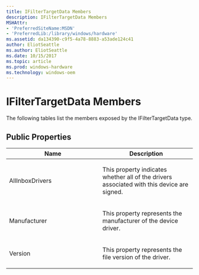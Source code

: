 ```yaml
---
title: IFilterTargetData Members
description: IFilterTargetData Members
MSHAttr:
- 'PreferredSiteName:MSDN'
- 'PreferredLib:/library/windows/hardware'
ms.assetid: da134390-c9f5-4a78-8883-a53ade124c41
author: EliotSeattle
ms.author: EliotSeattle
ms.date: 10/15/2017
ms.topic: article
ms.prod: windows-hardware
ms.technology: windows-oem
---
```


# IFilterTargetData Members


The following tables list the members exposed by the IFilterTargetData type.

## <span id="Public_Properties"></span><span id="public_properties"></span><span id="PUBLIC_PROPERTIES"></span>Public Properties


<table>
<colgroup>
<col width="50%" />
<col width="50%" />
</colgroup>
<thead>
<tr class="header">
<th>Name</th>
<th>Description</th>
</tr>
</thead>
<tbody>
<tr class="odd">
<td><p>AllInboxDrivers</p></td>
<td><p>This property indicates whether all of the drivers associated with this device are signed.</p></td>
</tr>
<tr class="even">
<td><p>Manufacturer</p></td>
<td><p>This property represents the manufacturer of the device driver.</p></td>
</tr>
<tr class="odd">
<td><p>Version</p></td>
<td><p>This property represents the file version of the driver.</p></td>
</tr>
</tbody>
</table>

 

 

 






